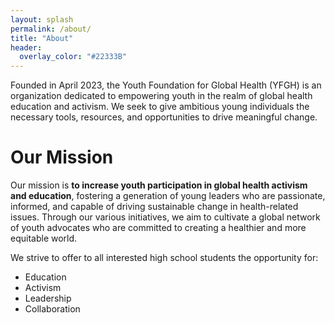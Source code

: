 ```yaml
---
layout: splash
permalink: /about/
title: "About"
header:
  overlay_color: "#22333B"
---
```


Founded in April 2023, the Youth Foundation for Global Health (YFGH) is an organization dedicated to empowering youth in the realm of global health education and activism. We seek to give ambitious young individuals the necessary tools, resources, and opportunities to drive meaningful change.

# Our Mission
Our mission is **to increase youth participation in global health activism and education**, fostering a generation of young leaders who are passionate, informed, and capable of driving sustainable change in health-related issues. Through our various initiatives, we aim to cultivate a global network of youth advocates who are committed to creating a healthier and more equitable world.

We strive to offer to all interested high school students the opportunity for:
- Education
- Activism
- Leadership
- Collaboration